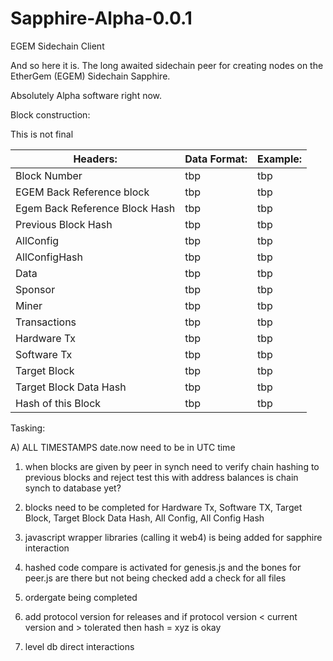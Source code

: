 # Sapphire-Alpha-0.0.1
EGEM Sidechain Client

And so here it is. The long awaited sidechain peer for creating nodes on the EtherGem (EGEM) Sidechain Sapphire.

Absolutely Alpha software right now.

Block construction:

This is not final

| Headers: | Data Format: | Example: |
| ------------- | ------------- | ------------- |
| Block Number | tbp | tbp |
| EGEM Back Reference block | tbp | tbp |
| Egem Back Reference Block Hash | tbp | tbp |
| Previous Block Hash | tbp | tbp |
| AllConfig | tbp | tbp |
| AllConfigHash | tbp | tbp |
| Data | tbp | tbp |
| Sponsor | tbp | tbp |
| Miner | tbp | tbp |
| Transactions | tbp | tbp |
| Hardware Tx | tbp | tbp |
| Software Tx | tbp | tbp |
| Target Block | tbp | tbp |
| Target Block Data Hash | tbp | tbp |
| Hash of this Block | tbp | tbp |


Tasking:

A) ALL TIMESTAMPS date.now need to be in UTC time 

1) when blocks are given by peer in synch need to verify chain hashing to previous blocks and reject
test this with address balances
is chain synch to database yet?

2) blocks need to be completed for Hardware Tx, Software TX, Target Block, Target Block Data Hash, All Config, All Config Hash

3) javascript wrapper libraries (calling it web4) is being added for sapphire interaction

4) hashed code compare is activated for genesis.js and the bones for peer.js are there but not being checked
add a check for all files

5) ordergate being completed

6) add protocol version for releases
and if protocol version < current version and > tolerated then hash = xyz is okay

7) level db direct interactions
